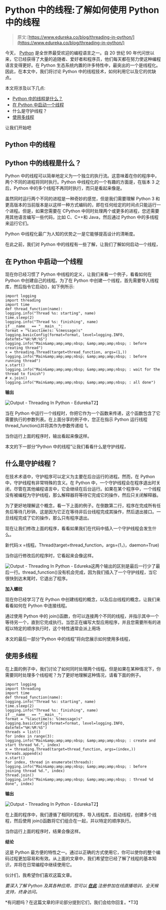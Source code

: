 # Python 中的线程:了解如何使用 Python 中的线程

> 原文:[https://www.edureka.co/blog/threading-in-python/](https://www.edureka.co/blog/threading-in-python/)

今天， [Python](https://www.edureka.co/blog/python-tutorial/) 是全世界最受欢迎的编程语言之一。自 20 世纪 90 年代问世以来，它已经获得了大量的追随者、爱好者和程序员，他们每天都在努力使这种编程语言变得更好。在 Python 生态系统内置的许多特性中，最突出的一个是线程化。因此，在本文中，我们将讨论 Python 中的线程技术，如何利用它以及它的优缺点。

本文将涉及以下几点:

*   [Python 中的线程是什么？](#WhatisaThreadinPython?)
*   [在 Python 中启动一个线程](#StartingaThreadinPython)
*   什么是守护线程？
*   [使用多线程](#WorkingwithMultipleThreads)

让我们开始吧

## **Python 中的线程**

## **Python 中的线程是什么？**

Python 中的线程可以简单地定义为一个独立的执行流。这意味着在你的程序中，两个不同的进程将同时执行。Python 中线程化的一个有趣的方面是，在版本 3 之后，Python 中的多个线程不再同时执行，而只是看起来像是。

虽然同时运行两个不同的进程是一种奇妙的感觉，但是我们需要理解 Python 3 和更高版本的当前版本是以这样一种方式编码的，即在任何给定的时间点只能运行一个进程。但是，如果您需要在 CPython 中同时处理两个或更多的进程，您还需要用其他语言编写一些代码，比如 C、C++和 Java，然后通过 Python 中的多线程来运行它们。

Python 中线程化最广为人知的优势之一是它能够提高设计的清晰度。

在此之前，我们对 Python 中的线程有一些了解，让我们了解如何启动一个线程，

## **在 Python 中启动一个线程**

现在你已经习惯了 Python 中线程的定义，让我们来看一个例子，看看如何在 Python 中创建自己的线程。为了在 Python 中创建一个线程，首先需要导入线程库，然后指令它启动()，如下例所示:

```
import logging
import threading
import time
def thread_function(name):
logging.info("Thread %s: starting", name)
time.sleep(2)
logging.info("Thread %s: finishing", name)
if __name__ == "__main__":
format = "%(asctime)s: %(message)s"
logging.basicConfig(format=format, level=logging.INFO,
datefmt="%H:%M:%S")
logging.info("Main&amp;amp;amp;nbsp; &amp;amp;amp;nbsp; : before creating thread")
x = threading.Thread(target=thread_function, args=(1,))
logging.info("Main&amp;amp;amp;nbsp; &amp;amp;amp;nbsp; : before running thread")
x.start()
logging.info("Main&amp;amp;amp;nbsp; &amp;amp;amp;nbsp; : wait for the thread to finish")
# x.join()
logging.info("Main&amp;amp;amp;nbsp; &amp;amp;amp;nbsp; : all done")
```

**输出**

![Output - Threading In Python - Edureka](../Images/bee55c43ff07a008410c68f9f236d57e.png)T2】

当在 Python 中运行一个线程时，你把它作为一个函数来传递，这个函数包含了它需要执行的参数列表。在上面分享的例子中，您正在指示 Python 运行线程 thread_function()并将其作为参数传递给 1。

当你运行上面的程序时，输出看起来像这样。

本文的下一部分“Python 中的线程”让我们看看什么是守护线程，

## 什么是守护线程？

在技术术语中，守护程序可以定义为主要在后台运行的进程。然而，在 Python 中，守护线程有非常特殊的含义。在 Python 中，一个守护线程会在程序退出时关闭，尽管在其他编程语言中，它会继续在后台运行。如果在某个程序中，一个线程没有被编程为守护线程，那么解释器将等待它完成它的操作，然后只关闭解释器。

为了更好地理解这个概念，看一下上面的例子。在倒数第二行，程序在完成所有任务后等待几秒钟。这是因为它正在等待非后台线程完成其操作，然后退出接口。一旦线程完成了它的操作，那么只有程序退出。

现在让我们修改上面的程序，看看如果我们在代码中插入一个守护线程会发生什么。

新代码:x =线程。Thread(target=thread_function，args=(1，)，daemon=True)

当你运行修改后的程序时，它看起来会像这样。

![Output - Threading In Python - Edureka](../Images/413fb220dfd09c818937871ed40fa156.png)这两个输出的区别是最后一行少了最后一行。thread_function()没有机会完成，因为我们插入了一个守护线程，当它很快到达末尾时，它退出了程序。

**加入螺纹**

现在你已经学习了在 Python 中创建线程的概念，以及后台线程的概念，让我们来看看如何在 Python 中连接线程。

通过使用 Python 中的 join()函数，你可以连接两个不同的线程，并指示其中一个等待另一个，直到它完成执行。当您正在编写大型应用程序，并且您需要所有的进程以特定的顺序执行时，这个特性通常会派上用场

本文的最后一部分“Python 中的线程”将向您展示如何使用多线程，

## **使用多线程**

在上面的例子中，我们讨论了如何同时处理两个线程。但是如果在某种情况下，你需要同时处理多个线程呢？为了更好地理解这种情况，请看下面的例子。

```
import logging
import threading
import time
def thread_function(name):
logging.info("Thread %s: starting", name)
time.sleep(2)
logging.info("Thread %s: finishing", name)
if __name__ == "__main__":
format = "%(asctime)s: %(message)s"
logging.basicConfig(format=format, level=logging.INFO,
datefmt="%H:%M:%S")
threads = list()
for index in range(3):
logging.info("Main&amp;amp;amp;nbsp; &amp;amp;amp;nbsp; : create and start thread %d.", index)
x = threading.Thread(target=thread_function, args=(index,))
threads.append(x)
x.start()
for index, thread in enumerate(threads):
logging.info("Main&amp;amp;amp;nbsp; &amp;amp;amp;nbsp; : before joining thread %d.", index)
thread.join()
logging.info("Main&amp;amp;amp;nbsp; &amp;amp;amp;nbsp; : thread %d done", index)

```

**输出**

![Output - Threading In Python - Edureka](../Images/ee8cc469b4159c8429fdcd680ef467bc.png)T2】

在上面的程序中，我们遵循了相同的程序，导入线程库，启动线程，创建多个线程，然后使用 join()函数将它们组合在一起，并以特定的顺序执行。

当你运行上面的程序时，结果会像这样。

**结论**

这是 Python 最方便的特性之一。通过以正确的方式使用它，你可以使你的整个编码过程更加容易和有效。从上面的文章中，我们希望您已经了解了线程的基本知识，并将在日常编程中继续使用它。

伙计们，我希望你们喜欢这篇文章。

*要深入了解 Python 及其各种应用，您可以 [**在此**](https://www.edureka.co/python/) 注册参加在线直播培训，全天候支持，终身访问。*

*有问题吗？在这篇文章的评论部分提到它们，我们会给你回复。*T3】